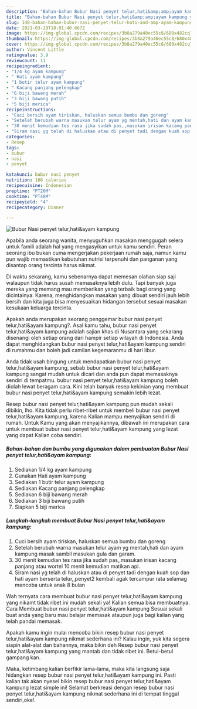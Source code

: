 ```yaml
---
description: "Bahan-bahan Bubur Nasi penyet telur,hati&amp;amp;ayam kampung yang enak dan Mudah Dibuat"
title: "Bahan-bahan Bubur Nasi penyet telur,hati&amp;amp;ayam kampung yang enak dan Mudah Dibuat"
slug: 148-bahan-bahan-bubur-nasi-penyet-telur-hati-and-amp-ayam-kampung-yang-enak-dan-mudah-dibuat
date: 2021-03-29T18:01:40.667Z
image: https://img-global.cpcdn.com/recipes/3b8a279a40ec55c8/680x482cq70/bubur-nasi-penyet-telurhatiayam-kampung-foto-resep-utama.jpg
thumbnail: https://img-global.cpcdn.com/recipes/3b8a279a40ec55c8/680x482cq70/bubur-nasi-penyet-telurhatiayam-kampung-foto-resep-utama.jpg
cover: https://img-global.cpcdn.com/recipes/3b8a279a40ec55c8/680x482cq70/bubur-nasi-penyet-telurhatiayam-kampung-foto-resep-utama.jpg
author: Vincent Little
ratingvalue: 3.9
reviewcount: 11
recipeingredient:
- "1/4 kg ayam kampung"
- " Hati ayam kampung"
- "1 butir telur ayam kampung"
- " Kacang panjang pelengkap"
- "6 biji bawang merah"
- "3 biji bawang putih"
- "5 biji merica"
recipeinstructions:
- "Cuci bersih ayam tiriskan, haluskan semua bumbu dan goreng"
- "Setelah berubah warna masukan telur ayam yg mentah,hati dan ayam kampung masak sambil masukan gula dan garam."
- "30 menit kemudian tes rasa jika sudah pas,,masukan irisan kacang panjang atau wortel 10 menit kemudian matikan api."
- "Siram nasi yg telah di haluskan atau di penyet tadi dengan kuah sop dan hati ayam berserta telur,,penyet2 kembali agak tercampur rata selamag mencoba untuk anak 8 bulan"
categories:
- Resep
tags:
- bubur
- nasi
- penyet

katakunci: bubur nasi penyet 
nutrition: 166 calories
recipecuisine: Indonesian
preptime: "PT20M"
cooktime: "PT48M"
recipeyield: "4"
recipecategory: Dinner

---
```



![Bubur Nasi penyet telur,hati&amp;ayam kampung](https://img-global.cpcdn.com/recipes/3b8a279a40ec55c8/680x482cq70/bubur-nasi-penyet-telurhatiayam-kampung-foto-resep-utama.jpg)

Apabila anda seorang wanita, menyuguhkan masakan menggugah selera untuk famili adalah hal yang mengasyikan untuk kamu sendiri. Peran seorang ibu bukan cuma mengerjakan pekerjaan rumah saja, namun kamu pun wajib memastikan kebutuhan nutrisi terpenuhi dan panganan yang disantap orang tercinta harus nikmat.

Di waktu  sekarang, kamu sebenarnya dapat memesan olahan siap saji walaupun tidak harus susah memasaknya lebih dulu. Tapi banyak juga mereka yang memang mau memberikan yang terbaik bagi orang yang dicintainya. Karena, menghidangkan masakan yang dibuat sendiri jauh lebih bersih dan kita juga bisa menyesuaikan hidangan tersebut sesuai masakan kesukaan keluarga tercinta. 



Apakah anda merupakan seorang penggemar bubur nasi penyet telur,hati&amp;ayam kampung?. Asal kamu tahu, bubur nasi penyet telur,hati&amp;ayam kampung adalah sajian khas di Nusantara yang sekarang disenangi oleh setiap orang dari hampir setiap wilayah di Indonesia. Anda dapat menghidangkan bubur nasi penyet telur,hati&amp;ayam kampung sendiri di rumahmu dan boleh jadi camilan kegemaranmu di hari libur.

Anda tidak usah bingung untuk mendapatkan bubur nasi penyet telur,hati&amp;ayam kampung, sebab bubur nasi penyet telur,hati&amp;ayam kampung sangat mudah untuk dicari dan anda pun dapat memasaknya sendiri di tempatmu. bubur nasi penyet telur,hati&amp;ayam kampung boleh diolah lewat beragam cara. Kini telah banyak resep kekinian yang membuat bubur nasi penyet telur,hati&amp;ayam kampung semakin lebih lezat.

Resep bubur nasi penyet telur,hati&amp;ayam kampung pun mudah sekali dibikin, lho. Kita tidak perlu ribet-ribet untuk membeli bubur nasi penyet telur,hati&amp;ayam kampung, karena Kalian mampu menyajikan sendiri di rumah. Untuk Kamu yang akan menyajikannya, dibawah ini merupakan cara untuk membuat bubur nasi penyet telur,hati&amp;ayam kampung yang lezat yang dapat Kalian coba sendiri.

<!--inarticleads1-->

##### Bahan-bahan dan bumbu yang digunakan dalam pembuatan Bubur Nasi penyet telur,hati&amp;ayam kampung:

1. Sediakan 1/4 kg ayam kampung
1. Gunakan  Hati ayam kampung
1. Sediakan 1 butir telur ayam kampung
1. Sediakan  Kacang panjang pelengkap
1. Sediakan 6 biji bawang merah
1. Sediakan 3 biji bawang putih
1. Siapkan 5 biji merica




<!--inarticleads2-->

##### Langkah-langkah membuat Bubur Nasi penyet telur,hati&amp;ayam kampung:

1. Cuci bersih ayam tiriskan, haluskan semua bumbu dan goreng
1. Setelah berubah warna masukan telur ayam yg mentah,hati dan ayam kampung masak sambil masukan gula dan garam.
1. 30 menit kemudian tes rasa jika sudah pas,,masukan irisan kacang panjang atau wortel 10 menit kemudian matikan api.
1. Siram nasi yg telah di haluskan atau di penyet tadi dengan kuah sop dan hati ayam berserta telur,,penyet2 kembali agak tercampur rata selamag mencoba untuk anak 8 bulan




Wah ternyata cara membuat bubur nasi penyet telur,hati&amp;ayam kampung yang nikamt tidak ribet ini mudah sekali ya! Kalian semua bisa membuatnya. Cara Membuat bubur nasi penyet telur,hati&amp;ayam kampung Sesuai sekali buat anda yang baru mau belajar memasak ataupun juga bagi kalian yang telah pandai memasak.

Apakah kamu ingin mulai mencoba bikin resep bubur nasi penyet telur,hati&amp;ayam kampung nikmat sederhana ini? Kalau ingin, yuk kita segera siapin alat-alat dan bahannya, maka bikin deh Resep bubur nasi penyet telur,hati&amp;ayam kampung yang mantab dan tidak ribet ini. Betul-betul gampang kan. 

Maka, ketimbang kalian berfikir lama-lama, maka kita langsung saja hidangkan resep bubur nasi penyet telur,hati&amp;ayam kampung ini. Pasti kalian tak akan nyesel bikin resep bubur nasi penyet telur,hati&amp;ayam kampung lezat simple ini! Selamat berkreasi dengan resep bubur nasi penyet telur,hati&amp;ayam kampung nikmat sederhana ini di tempat tinggal sendiri,oke!.

